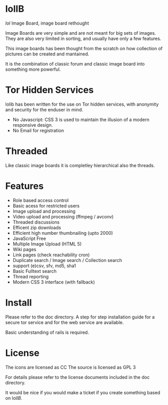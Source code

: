 lolIB
=====

*lol* Image Board, image board rethought

Image Boards are very simple and are not meant for big sets of images. They are also very limited in sorting, and usually have only a few features.

This image boards has been thought from the scratch on how collection of pictures can be created and mantained.

It is the combination of classic forum and classic image board into something more powerful.


Tor Hidden Services
===================

lolib has been written for the use on Tor hidden services, with anonymity and security for the enduser in mind.

* No Javascript: CSS 3 is used to maintain the illusion of a modern responsive design.
* No Email for registration

Threaded
========

Like classic image boards it is completley hierarchical also the threads.

Features
========

* Role based access control
* Basic acess for restricted users
* Image upload and processing
* Video upload and processing (ffmpeg / avconv)
* Threaded discussions
* Efficent zip downloads
* Efficient high number thumbnailing (upto 2000)
* JavaScript Free
* Multiple Image Upload (HTML 5)
* Wiki pages
* Link pages (check reachability cron)
* Duplicate search / Image search / Collection search
* support (e)csv, sfv, md5, sha1
* Basic Fulltext search
* Thread reporting
* Modern CSS 3 interface (with fallback)

Install
=======

Please refer to the doc directory. A step for step installation guide for a secure tor service and for the web service are available.

Basic understanding of rails is required.

License
=======

The icons are licensed as CC 
The source is licensed as GPL 3

For details please refer to the license documents included in the doc directory.

It would be nice if you would make a ticket if you create something based on lol*IB*.
